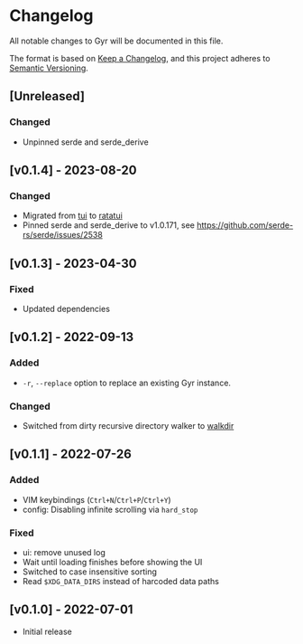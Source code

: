 # Changelog
All notable changes to Gyr will be documented in this file.

The format is based on [Keep a Changelog](https://keepachangelog.com/en/1.0.0/),
and this project adheres to [Semantic Versioning](https://semver.org/spec/v2.0.0.html).

## [Unreleased]

### Changed

* Unpinned serde and serde_derive

## [v0.1.4] - 2023-08-20

### Changed

* Migrated from [tui](https://github.com/fdehau/tui-rs) to [ratatui](https://github.com/ratatui-org/ratatui)
* Pinned serde and serde_derive to v1.0.171, see https://github.com/serde-rs/serde/issues/2538

## [v0.1.3] - 2023-04-30

### Fixed

* Updated dependencies

## [v0.1.2] - 2022-09-13

### Added

* `-r`, `--replace` option to replace an existing Gyr instance.

### Changed

* Switched from dirty recursive directory walker to [walkdir](https://crates.io/crates/walkdir)

## [v0.1.1] - 2022-07-26

### Added

* VIM keybindings (`Ctrl+N`/`Ctrl+P`/`Ctrl+Y`)
* config: Disabling infinite scrolling via `hard_stop`

### Fixed

* ui: remove unused log
* Wait until loading finishes before showing the UI
* Switched to case insensitive sorting
* Read `$XDG_DATA_DIRS` instead of harcoded data paths

## [v0.1.0] - 2022-07-01

* Initial release
